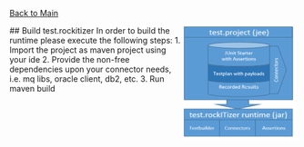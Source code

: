 [Back to Main](../README.md)



<img alt="test rockitizer architecture" src="img/architecture_with_dependency.png" width="200" height="200" align="right"/>
## Build test.rockitizer
In order to build the runtime please execute the following steps: 
1. Import the project as maven project using your ide
2. Provide the non-free dependencies upon your connector needs, i.e. mq libs, oracle client, db2, etc. 
3. Run maven build








